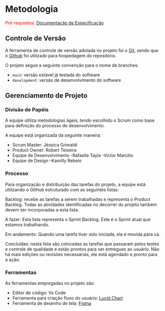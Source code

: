 
# Metodologia

<span style="color:red">Pré-requisitos: <a href="2-Especificação do Projeto.md"> Documentação de Especificação</a></span>

## Controle de Versão

A ferramenta de controle de versão adotada no projeto foi o
[Git](https://git-scm.com/), sendo que o [Github](https://github.com)
foi utilizado para hospedagem do repositório.

O projeto segue a seguinte convenção para o nome de branches:

- `main`: versão estável já testada do software
- `development`: versão de desenvolvimento do software

## Gerenciamento de Projeto

### Divisão de Papéis

A equipe utiliza metodologias ágeis, tendo escolhido o Scrum como base para definição do processo de desenvolvimento.

A equipe está organizada da seguinte maneira:
* Scrum Master: Jéssica Grimaldi
* Product Owner: Robert Teixeira
* Equipe de Desenvolvimento
-Rafaella Tayla
-Victor Marcilio
* Equipe de Design
-Kamilly Rebelo


### Processo

Para organização e distribuição das tarefas do projeto, a equipe está utilizando o GitHub estruturado com as seguintes listas: 

Backlog: recebe as tarefas a serem trabalhadas e representa o Product Backlog. Todas as atividades identificadas no decorrer do projeto também devem ser incorporadas a esta lista.

A fazer: Esta lista representa o Sprint Backlog. Este é o Sprint atual que estamos trabalhando.

Em andamento: Quando uma tarefa tiver sido iniciada, ela é movida para cá.

Concluídas: nesta lista são colocadas as tarefas que passaram pelos testes e controle de qualidade e estão prontos para ser entregues ao usuário. Não há mais edições ou revisões necessárias, ele está agendado e pronto para a ação.

### Ferramentas

As ferramentas empregadas no projeto são:

- Editor de código: Vs Code
- Ferramenta para criação fluxo do usuário: [Lucid Chart](https://lucid.app/lucidchart/be1b1d88-6808-4041-a1f5-e15e5e079526/edit?invitationId=inv_1ba9ab73-2dca-47d6-8a4b-4c2b93f8b501)
- Ferramenta de desenho de tela: [Figma](https://www.figma.com/file/EMqhRa5VP4t5yprDpmtSzo/Hospedagem-PETS?node-id=0%3A1)